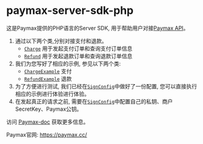 # paymax-server-sdk-php

这是Paymax提供的PHP语言的Server SDK, 用于帮助用户对接[Paymax API](https://github.com/paymax/paymax-doc/blob/master/API%E6%96%87%E6%A1%A3.md)。

1. 通过以下两个类,分别对接支付和退款。
   - [`Charge`](paymax/model/Charge.php)   用于发起支付订单和查询支付订单信息
   - [`Refund`](paymax/model/Refund.php)  用于发起退款订单和查询退款订单信息
2. 我们为您写好了相应的示例, 参见以下两个类:
   - [`ChargeExample`](paymax/example/ChargeExample.php) 支付
   - [`RefundExample`](paymax/example/RefundExample.php) 退款
3. 为了方便进行测试, 我们已经在[`SignConfig`](paymax/config/SignConfig.php)中做好了一份配置, 您可以直接执行相应的示例进行体验进行体验。
4. 在发起真正的请求之前, 需要在[`SignConfig`](paymax/config/SignConfig.php)中配置自己的私钥、商户SecretKey、Paymax公钥。



访问 [Paymax-doc](http://paymax.github.io/paymax-doc/) 获取更多信息。

Paymax官网: https://paymax.cc/

